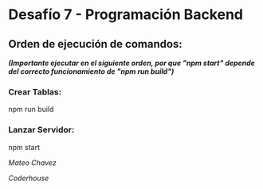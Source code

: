 # Desafío 7 - Programación Backend



## Orden de ejecución de comandos:
***(Importante ejecutar en el siguiente orden, por que "npm start" depende del correcto funcionamiento de "npm run build")***


### Crear Tablas: 
npm run build


### Lanzar Servidor:
npm start


*Mateo Chavez*


*Coderhouse*